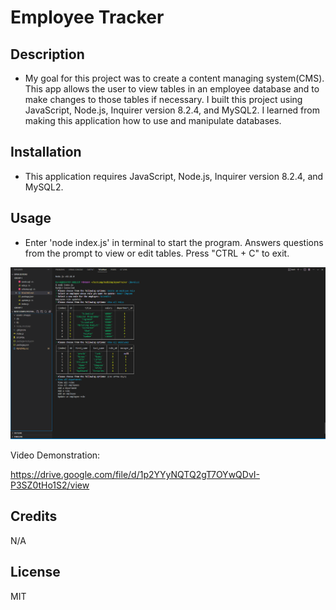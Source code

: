 # Employee Tracker

## Description
- My goal for this project was to create a content managing system(CMS). This app allows the user to view tables in an employee database and to make changes to those tables if necessary.
   I built this project using JavaScript, Node.js, Inquirer version 8.2.4, and MySQL2. I learned from making this application how to use and manipulate databases.

## Installation
- This application requires JavaScript, Node.js, Inquirer version 8.2.4, and MySQL2.

## Usage
- Enter 'node index.js' in terminal to start the program. Answers questions from the prompt to view or edit tables. Press "CTRL + C" to exit.

![Screenshot](./assets/images/screenshot.png)

Video Demonstration:

https://drive.google.com/file/d/1p2YYyNQTQ2gT7OYwQDvI-P3SZ0tHo1S2/view

## Credits
N/A

## License
MIT
